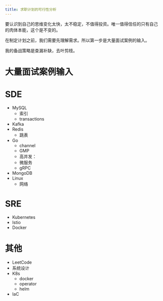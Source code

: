 ```yaml
---
title: 求职计划的可行性分析
---
```


要认识到自己的思维变化太快，太不稳定，不值得投资。唯一值得信任的只有自己的肉体本能，这个是不变的。

在制定计划之前，我们需要先理解需求。所以第一步是大量面试案例的输入。

我的备战策略是查漏补缺，去叶剪枝。

# 大量面试案例输入


# SDE

- MySQL
    - 索引
    - transactions
- Kafka
- Redis
    - 跳表
- Go
    - channel
    - GMP
    - 高并发：
    - 微服务
    - gRPC
- MongoDB
- Linux
    - 网络

# SRE

- Kubernetes
- Istio
- Docker

# 其他

- LeetCode
- 系统设计
- K8s
    - docker
    - operator
    - helm
- IaC
